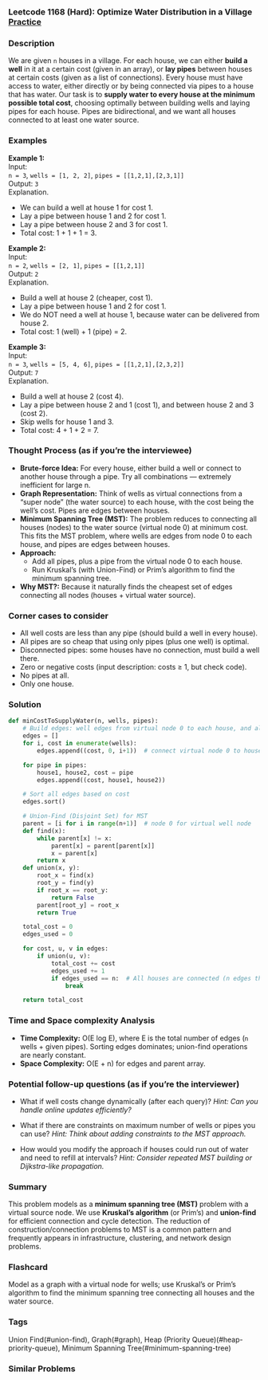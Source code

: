 ### Leetcode 1168 (Hard): Optimize Water Distribution in a Village [Practice](https://leetcode.com/problems/optimize-water-distribution-in-a-village)

### Description  
We are given `n` houses in a village. For each house, we can either **build a well** in it at a certain cost (given in an array), or **lay pipes** between houses at certain costs (given as a list of connections). Every house must have access to water, either directly or by being connected via pipes to a house that has water. Our task is to **supply water to every house at the minimum possible total cost**, choosing optimally between building wells and laying pipes for each house. Pipes are bidirectional, and we want all houses connected to at least one water source.

### Examples  

**Example 1:**  
Input:  
`n = 3`, `wells = [1, 2, 2]`, `pipes = [[1,2,1],[2,3,1]]`  
Output: `3`  
Explanation.  
- We can build a well at house 1 for cost 1.
- Lay a pipe between house 1 and 2 for cost 1.
- Lay a pipe between house 2 and 3 for cost 1.
- Total cost: 1 + 1 + 1 = 3.

**Example 2:**  
Input:  
`n = 2`, `wells = [2, 1]`, `pipes = [[1,2,1]]`  
Output: `2`  
Explanation.  
- Build a well at house 2 (cheaper, cost 1).
- Lay a pipe between house 1 and 2 for cost 1.
- We do NOT need a well at house 1, because water can be delivered from house 2.
- Total cost: 1 (well) + 1 (pipe) = 2.

**Example 3:**  
Input:  
`n = 3`, `wells = [5, 4, 6]`, `pipes = [[1,2,1],[2,3,2]]`  
Output: `7`  
Explanation.  
- Build a well at house 2 (cost 4).
- Lay a pipe between house 2 and 1 (cost 1), and between house 2 and 3 (cost 2).
- Skip wells for house 1 and 3.
- Total cost: 4 + 1 + 2 = 7.

### Thought Process (as if you’re the interviewee)  
- **Brute-force Idea:** For every house, either build a well or connect to another house through a pipe. Try all combinations — extremely inefficient for large n.
- **Graph Representation:** Think of wells as virtual connections from a “super node” (the water source) to each house, with the cost being the well’s cost. Pipes are edges between houses.
- **Minimum Spanning Tree (MST):** The problem reduces to connecting all houses (nodes) to the water source (virtual node 0) at minimum cost. This fits the MST problem, where wells are edges from node 0 to each house, and pipes are edges between houses.
- **Approach:**  
  - Add all pipes, plus a pipe from the virtual node 0 to each house.  
  - Run Kruskal’s (with Union-Find) or Prim’s algorithm to find the minimum spanning tree.
- **Why MST?:** Because it naturally finds the cheapest set of edges connecting all nodes (houses + virtual water source).

### Corner cases to consider  
- All well costs are less than any pipe (should build a well in every house).
- All pipes are so cheap that using only pipes (plus one well) is optimal.
- Disconnected pipes: some houses have no connection, must build a well there.
- Zero or negative costs (input description: costs ≥ 1, but check code).
- No pipes at all.
- Only one house.

### Solution

```python
def minCostToSupplyWater(n, wells, pipes):
    # Build edges: well edges from virtual node 0 to each house, and all pipes.
    edges = []
    for i, cost in enumerate(wells):
        edges.append((cost, 0, i+1))  # connect virtual node 0 to house i+1

    for pipe in pipes:
        house1, house2, cost = pipe
        edges.append((cost, house1, house2))

    # Sort all edges based on cost
    edges.sort()

    # Union-Find (Disjoint Set) for MST
    parent = [i for i in range(n+1)]  # node 0 for virtual well node
    def find(x):
        while parent[x] != x:
            parent[x] = parent[parent[x]]
            x = parent[x]
        return x
    def union(x, y):
        root_x = find(x)
        root_y = find(y)
        if root_x == root_y:
            return False
        parent[root_y] = root_x
        return True

    total_cost = 0
    edges_used = 0

    for cost, u, v in edges:
        if union(u, v):
            total_cost += cost
            edges_used += 1
            if edges_used == n:  # All houses are connected (n edges thanks to virtual node)
                break

    return total_cost

```

### Time and Space complexity Analysis  

- **Time Complexity:** O(E log E), where E is the total number of edges (`n` wells + given pipes). Sorting edges dominates; union-find operations are nearly constant.
- **Space Complexity:** O(E + n) for edges and parent array.

### Potential follow-up questions (as if you’re the interviewer)  

- What if well costs change dynamically (after each query)?
  *Hint: Can you handle online updates efficiently?*

- What if there are constraints on maximum number of wells or pipes you can use?
  *Hint: Think about adding constraints to the MST approach.*

- How would you modify the approach if houses could run out of water and need to refill at intervals?
  *Hint: Consider repeated MST building or Dijkstra-like propagation.*

### Summary
This problem models as a **minimum spanning tree (MST)** problem with a virtual source node. We use **Kruskal’s algorithm** (or Prim’s) and **union-find** for efficient connection and cycle detection. The reduction of construction/connection problems to MST is a common pattern and frequently appears in infrastructure, clustering, and network design problems.


### Flashcard
Model as a graph with a virtual node for wells; use Kruskal’s or Prim’s algorithm to find the minimum spanning tree connecting all houses and the water source.

### Tags
Union Find(#union-find), Graph(#graph), Heap (Priority Queue)(#heap-priority-queue), Minimum Spanning Tree(#minimum-spanning-tree)

### Similar Problems
